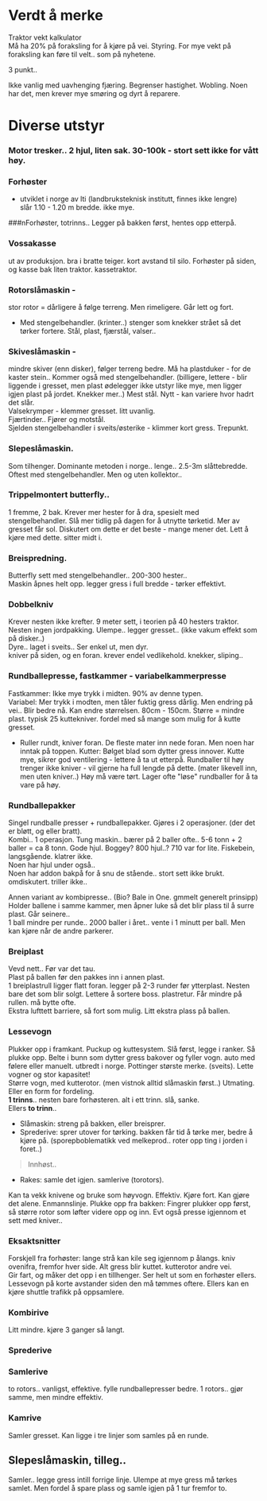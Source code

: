 # Verdt å merke
Traktor vekt kalkulator  
Må ha 20% på foraksling for å kjøre på vei. Styring.
For mye vekt på foraksling kan føre til velt.. som på nyhetene.

3 punkt.. 

Ikke vanlig med uavhenging fjæring. Begrenser hastighet. Wobling. Noen har det, men krever mye smøring og dyrt å reparere.

# Diverse utstyr

### Motor tresker..  2 hjul, liten sak. 30-100k - stort sett ikke for vått høy.

### Forhøster
- utviklet i norge av lti (landbruksteknisk institutt, finnes ikke lengre)  
slår 1.10 - 1.20 m bredde. ikke mye.  

###nForhøster, totrinns..  Legger på bakken først, hentes opp etterpå.

### Vossakasse
ut av produksjon. bra i bratte teiger. kort avstand til silo. Forhøster på siden, og kasse bak liten traktor. kassetraktor.

### Rotorslåmaskin - 
stor rotor = dårligere å følge terreng. Men rimeligere. Går lett og fort.
- Med stengelbehandler. (krinter..) stenger som knekker strået så det tørker fortere. Stål, plast, fjærstål, valser..

### Skiveslåmaskin - 
mindre skiver (enn disker), følger terreng bedre. Må ha plastduker - for de kaster stein.. Kommer også med stengelbehandler. (billigere, lettere - blir liggende i gresset, men plast ødelegger ikke utstyr like mye, men ligger igjen plast på jordet. Knekker mer..) Mest stål.
Nytt - kan variere hvor hadrt det slår.  
Valsekrymper - klemmer gresset. litt uvanlig.  
Fjærtinder.. Fjører og motstål.  
Sjelden stengelbehandler i sveits/østerike - klimmer kort gress.
Trepunkt.

### Slepeslåmaskin. 
Som tilhenger. Dominante metoden i norge.. lenge.. 2.5-3m slåttebredde. Oftest med stengelbehandler.
Men og uten kollektor..  

### Trippelmontert butterfly.. 
1 fremme, 2 bak.  Krever mer hester for å dra, spesielt med stengelbehandler.
Slå mer tidlig på dagen for å utnytte tørketid. Mer av gresset får sol. Diskutert om dette er det beste - mange mener det.
Lett å kjøre med dette. sitter midt i.

### Breispredning. 
Butterfly sett med stengelbehandler.. 200-300 hester..  
Maskin åpnes helt opp. legger gress i full bredde - tørker effektivt.  

### Dobbelkniv  
Krever nesten ikke krefter. 9 meter sett, i teorien på 40 hesters traktor. Nesten ingen jordpakking. Ulempe.. legger gresset.. (ikke vakum effekt som på disker..)  
Dyre.. laget i sveits.. Ser enkel ut, men dyr.  
kniver på siden, og en foran. krever endel vedlikehold. knekker, sliping..  

### Rundballepresse, fastkammer - variabelkammerpresse
Fastkammer: Ikke mye trykk i midten.  90% av denne typen.  
Variabel: Mer trykk i modten, men tåler fuktig gress dårlig. Men endring på vei.. Blir bedre nå.  Kan endre størrelsen. 80cm - 150cm. Større = mindre plast.
typisk 25 kuttekniver. fordel med så mange som mulig for å kutte gresset.  
- Ruller rundt, kniver foran.
De fleste mater inn nede foran. Men noen har inntak på toppen.
Kutter: Bølget blad som dytter gress innover. Kutte mye, sikrer god ventilering - lettere å ta ut etterpå.
Rundballer til høy trenger ikke kniver - vil gjerne ha full lengde på dette. (mater likevell inn, men uten kniver..) Høy må være tørt.
Lager ofte "løse" rundballer for å ta vare på høy.

### Rundballepakker
Singel rundballe presser + rundballepakker. Gjøres i 2 operasjoner. (der det er bløtt, og eller bratt).  
Kombi.. 1 operasjon.  Tung maskin.. bærer på 2 baller ofte.. 5-6 tonn + 2 baller = ca 8 tonn. Gode hjul. Boggey? 800 hjul..? 710 var for lite. Fiskebein, langsgående. klatrer ikke.  
Noen har hjul under også..  
Noen har addon bakpå for å snu de stående.. stort sett ikke brukt. omdiskutert. triller ikke..  

Annen variant av kombipresse.. (Bio? Bale in One. gmmelt generelt prinsipp)  Holder ballene i samme kammer, men åpner luke så det blir plass til å surre plast. Går seinere..  
1 ball mindre per runde.. 2000 baller i året.. vente i 1 minutt per ball.  Men kan kjøre når de andre parkerer.  

### Breiplast
Vevd nett.. Før var det tau.  
Plast på ballen før den pakkes inn i annen plast.  
1 breiplastrull ligger flatt foran. legger på 2-3 runder før ytterplast. Nesten bare det som blir solgt.  Lettere å sortere boss. plastretur.  Får mindre på rullen. må bytte ofte.  
Ekstra lufttett barriere, så fort som mulig. Litt ekstra plass på ballen.  

### Lessevogn
Plukker opp i framkant. Puckup og kuttesystem. Slå først, legge i ranker. Så plukke opp.
Belte i bunn som dytter gress bakover og fyller vogn. auto med følere eller manuelt. utbredt i norge. Pottinger største merke. (sveits). Lette vogner og stor kapasitet!  
Større vogn, med kutterotor. (men vistnok alltid slåmaskin først..) Utmating. Eller en form for fordeling.  
**1 trinns**.. nesten bare forhøsteren. alt i ett trinn. slå, sanke.  
Ellers **to trinn**..  
- Slåmaskin: streng på bakken, eller breisprer.  
- Sprederive: sprer utover for tørking. bakken får tid å tørke mer, bedre å kjøre på. (sporepboblematikk ved melkeprod.. roter opp ting i jorden i foret..)
> Innhøst..
- Rakes: samle det igjen. samlerive (torotors).

Kan ta vekk knivene og bruke som høyvogn.
Effektiv. Kjøre fort.  Kan gjøre det alene. Enmannslinje.
Plukke opp fra bakken: Fingrer plukker opp først, så større rotor som løfter videre opp og inn. Evt også presse igjennom et sett med kniver..  


### Eksaktsnitter 
Forskjell fra forhøster: lange strå kan kile seg igjennom p ålangs. kniv ovenifra, fremfor hver side. Alt gress blir kuttet. kutterotor andre vei.  
Gir fart, og måker det opp i en tillhenger. Ser helt ut som en forhøster ellers.  
Lessevogn på korte avstander siden den må tømmes oftere. Ellers kan en kjøre shuttle trafikk på oppsamlere.

### Kombirive
Litt mindre. kjøre 3 ganger så langt.

### Sprederive

### Samlerive
to rotors.. vanligst, effektive. fylle rundballepresser bedre.
1 rotors.. gjør samme, men mindre effektiv.

### Kamrive
Samler gresset.
Kan ligge i tre linjer som samles på en runde.  

## Slepeslåmaskin, tilleg..
Samler.. legge gress intill forrige linje. Ulempe at mye gress må tørkes samlet. Men fordel å spare plass og samle igjen på 1 tur fremfor to.  


